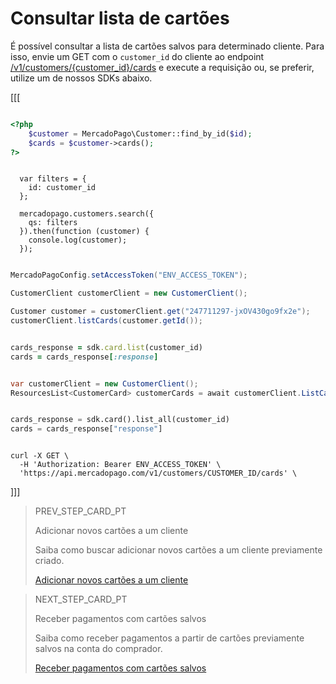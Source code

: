 # Consultar lista de cartões

É possível consultar a lista de cartões salvos para determinado cliente. Para isso, envie um GET com o `customer_id` do cliente ao endpoint [/v1/customers/{customer_id}/cards](/developers/pt/reference/cards/_customers_customer_id_cards/get) e execute a requisição ou, se preferir, utilize um de nossos SDKs abaixo.


[[[

```php

<?php
    $customer = MercadoPago\Customer::find_by_id($id);
    $cards = $customer->cards();
?>

```
```node

  var filters = {
    id: customer_id
  };

  mercadopago.customers.search({
    qs: filters
  }).then(function (customer) {
    console.log(customer);
  });

```
```java

MercadoPagoConfig.setAccessToken("ENV_ACCESS_TOKEN");

CustomerClient customerClient = new CustomerClient();

Customer customer = customerClient.get("247711297-jxOV430go9fx2e");
customerClient.listCards(customer.getId());

```
```ruby

cards_response = sdk.card.list(customer_id)
cards = cards_response[:response]

```
```csharp

var customerClient = new CustomerClient();
ResourcesList<CustomerCard> customerCards = await customerClient.ListCardsAsync("CUSTOMER_ID");

```
```python

cards_response = sdk.card().list_all(customer_id)
cards = cards_response["response"]

```
```curl

curl -X GET \
  -H 'Authorization: Bearer ENV_ACCESS_TOKEN' \
  'https://api.mercadopago.com/v1/customers/CUSTOMER_ID/cards' \

```
]]]


> PREV_STEP_CARD_PT
>
> Adicionar novos cartões a um cliente
>
> Saiba como buscar adicionar novos cartões a um cliente previamente criado.
>
> [Adicionar novos cartões a um cliente](/developers/pt/docs/checkout-api/customer-management/add-new-cards-to-customer)

> NEXT_STEP_CARD_PT
>
> Receber pagamentos com cartões salvos
>
> Saiba como receber pagamentos a partir de cartões previamente salvos na conta do comprador.
>
> [Receber pagamentos com cartões salvos](/developers/pt/docs/checkout-api/customer-management/receive-payments-with-saved-cards)